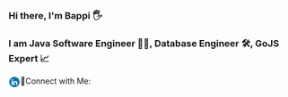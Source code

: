 ### Hi there, I'm Bappi 🖐
### I am Java Software Engineer 👨‍💻, Database Engineer 🛠, GoJS Expert 📈

🤝Connect with Me:
<a href="https://www.linkedin.com/in/bappimazumder/"><img align="left" src="https://raw.githubusercontent.com/bappimazumder/bappimazumder/main/image/linkedin_4138130.png" alt="icon | LinkedIn" width="21px"/></a>


<!--
**bappimazumder/bappimazumder** is a ✨ _special_ ✨ repository because its `README.md` (this file) appears on your GitHub profile.

Here are some ideas to get you started:

- 🔭 I’m currently working on ...
- 🌱 I’m currently learning ...
- 👯 I’m looking to collaborate on ...
- 🤔 I’m looking for help with ...
- 💬 Ask me about ...
- 📫 How to reach me: ...
- 😄 Pronouns: ...
- ⚡ Fun fact: ...
-->
